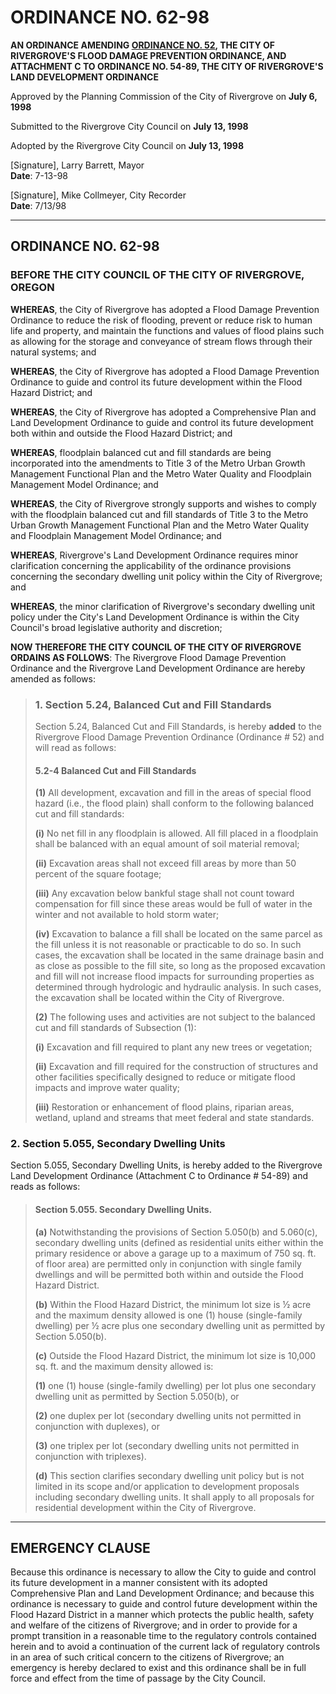 # ORDINANCE NO. 62-98

**AN ORDINANCE AMENDING [ORDINANCE NO. 52](../ordinances/1987-Ord-52-Flood.md), THE CITY OF RIVERGROVE'S FLOOD DAMAGE PREVENTION ORDINANCE, AND ATTACHMENT C TO ORDINANCE NO. 54-89, THE CITY OF RIVERGROVE'S LAND DEVELOPMENT ORDINANCE**

Approved by the Planning Commission of the City of Rivergrove on **July 6, 1998**

Submitted to the Rivergrove City Council on **July 13, 1998**

Adopted by the Rivergrove City Council on **July 13, 1998**

[Signature], Larry Barrett, Mayor  
**Date**: 7-13-98                    

[Signature], Mike Collmeyer, City Recorder  
**Date**: 7/13/98                    

---

## ORDINANCE NO. 62-98

### BEFORE THE CITY COUNCIL OF THE CITY OF RIVERGROVE, OREGON

**WHEREAS**, the City of Rivergrove has adopted a Flood Damage Prevention Ordinance to reduce the risk of flooding, prevent or reduce risk to human life and property, and maintain the functions and values of flood plains such as allowing for the storage and conveyance of stream flows through their natural systems; and

**WHEREAS**, the City of Rivergrove has adopted a Flood Damage Prevention Ordinance to guide and control its future development within the Flood Hazard District; and

**WHEREAS**, the City of Rivergrove has adopted a Comprehensive Plan and Land Development Ordinance to guide and control its future development both within and outside the Flood Hazard District; and

**WHEREAS**, floodplain balanced cut and fill standards are being incorporated into the amendments to Title 3 of the Metro Urban Growth Management Functional Plan and the Metro Water Quality and Floodplain Management Model Ordinance; and

**WHEREAS**, the City of Rivergrove strongly supports and wishes to comply with the floodplain balanced cut and fill standards of Title 3 to the Metro Urban Growth Management Functional Plan and the Metro Water Quality and Floodplain Management Model Ordinance; and

**WHEREAS**, Rivergrove's Land Development Ordinance requires minor clarification concerning the applicability of the ordinance provisions concerning the secondary dwelling unit policy within the City of Rivergrove; and

**WHEREAS**, the minor clarification of Rivergrove's secondary dwelling unit policy under the City's Land Development Ordinance is within the City Council's broad legislative authority and discretion;

**NOW THEREFORE THE CITY COUNCIL OF THE CITY OF RIVERGROVE ORDAINS AS FOLLOWS**: The Rivergrove Flood Damage Prevention Ordinance and the Rivergrove Land Development Ordinance are hereby amended as follows:

> ### 1. Section 5.24, Balanced Cut and Fill Standards
>
> Section 5.24, Balanced Cut and Fill Standards, is hereby **added** to the Rivergrove Flood Damage Prevention Ordinance (Ordinance # 52) and will read as follows:
>
> #### 5.2-4 Balanced Cut and Fill Standards
>
> **(1)** All development, excavation and fill in the areas of special flood hazard (i.e., the flood plain) shall conform to the following balanced cut and fill standards:
>
> **(i)** No net fill in any floodplain is allowed. All fill placed in a floodplain shall be balanced with an equal amount of soil material removal;
>
> **(ii)** Excavation areas shall not exceed fill areas by more than 50 percent of the square footage;
>
> **(iii)** Any excavation below bankful stage shall not count toward compensation for fill since these areas would be full of water in the winter and not available to hold storm water;
>
> **(iv)** Excavation to balance a fill shall be located on the same parcel as the fill unless it is not reasonable or practicable to do so. In such cases, the excavation shall be located in the same drainage basin and as close as possible to the fill site, so long as the proposed excavation and fill will not increase flood impacts for surrounding properties as determined through hydrologic and hydraulic analysis. In such cases, the excavation shall be located within the City of Rivergrove.
>
> **(2)** The following uses and activities are not subject to the balanced cut and fill standards of Subsection (1):
>
> **(i)** Excavation and fill required to plant any new trees or vegetation;
>
> **(ii)** Excavation and fill required for the construction of structures and other facilities specifically designed to reduce or mitigate flood impacts and improve water quality;
>
> **(iii)** Restoration or enhancement of flood plains, riparian areas, wetland, upland and streams that meet federal and state standards.

### 2. Section 5.055, Secondary Dwelling Units

Section 5.055, Secondary Dwelling Units, is hereby added to the Rivergrove Land Development Ordinance (Attachment C to Ordinance # 54-89) and reads as follows:

> #### Section 5.055. Secondary Dwelling Units.
>
> **(a)** Notwithstanding the provisions of Section 5.050(b) and 5.060(c), secondary dwelling units (defined as residential units either within the primary residence or above a garage up to a maximum of 750 sq. ft. of floor area) are permitted only in conjunction with single family dwellings and will be permitted both within and outside the Flood Hazard District.
>
> **(b)** Within the Flood Hazard District, the minimum lot size is ½ acre and the maximum density allowed is one (1) house (single-family dwelling) per ½ acre plus one secondary dwelling unit as permitted by Section 5.050(b).
>
> **(c)** Outside the Flood Hazard District, the minimum lot size is 10,000 sq. ft. and the maximum density allowed is:
>
> **(1)** one (1) house (single-family dwelling) per lot plus one secondary dwelling unit as permitted by Section 5.050(b), or
>
> **(2)** one duplex per lot (secondary dwelling units not permitted in conjunction with duplexes), or
>
> **(3)** one triplex per lot (secondary dwelling units not permitted in conjunction with triplexes).
>
> **(d)** This section clarifies secondary dwelling unit policy but is not limited in its scope and/or application to development proposals including secondary dwelling units. It shall apply to all proposals for residential development within the City of Rivergrove.

---

## EMERGENCY CLAUSE

Because this ordinance is necessary to allow the City to guide and control its future development in a manner consistent with its adopted Comprehensive Plan and Land Development Ordinance; and because this ordinance is necessary to guide and control future development within the Flood Hazard District in a manner which protects the public health, safety and welfare of the citizens of Rivergrove; and in order to provide for a prompt transition in a reasonable time to the regulatory controls contained herein and to avoid a continuation of the current lack of regulatory controls in an area of such critical concern to the citizens of Rivergrove; an emergency is hereby declared to exist and this ordinance shall be in full force and effect from the time of passage by the City Council.
